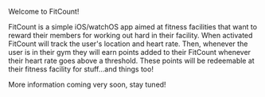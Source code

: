 Welcome to FitCount!

FitCount is a simple iOS/watchOS app aimed at fitness facilities that want to reward their members for working out hard in their facility. When activated FitCount will track the user's location and heart rate. Then, whenever the user is in their gym they will earn points added to their FitCount whenever their heart rate goes above a threshold. These points will be redeemable at their fitness facility for stuff...and things too!

More information coming very soon, stay tuned!
